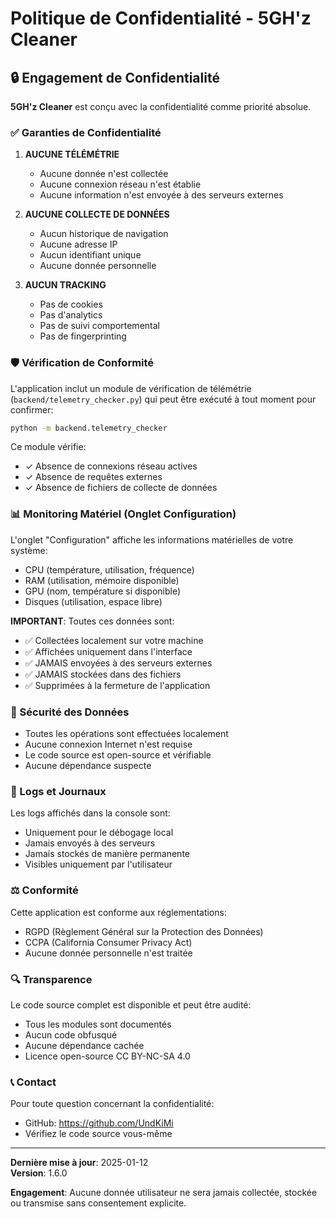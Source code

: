 # Politique de Confidentialité - 5GH'z Cleaner

## 🔒 Engagement de Confidentialité

**5GH'z Cleaner** est conçu avec la confidentialité comme priorité absolue.

### ✅ Garanties de Confidentialité

1. **AUCUNE TÉLÉMÉTRIE**
   - Aucune donnée n'est collectée
   - Aucune connexion réseau n'est établie
   - Aucune information n'est envoyée à des serveurs externes

2. **AUCUNE COLLECTE DE DONNÉES**
   - Aucun historique de navigation
   - Aucune adresse IP
   - Aucun identifiant unique
   - Aucune donnée personnelle

3. **AUCUN TRACKING**
   - Pas de cookies
   - Pas d'analytics
   - Pas de suivi comportemental
   - Pas de fingerprinting

### 🛡️ Vérification de Conformité

L'application inclut un module de vérification de télémétrie (`backend/telemetry_checker.py`) qui peut être exécuté à tout moment pour confirmer:

```bash
python -m backend.telemetry_checker
```

Ce module vérifie:
- ✓ Absence de connexions réseau actives
- ✓ Absence de requêtes externes
- ✓ Absence de fichiers de collecte de données

### 📊 Monitoring Matériel (Onglet Configuration)

L'onglet "Configuration" affiche les informations matérielles de votre système:
- CPU (température, utilisation, fréquence)
- RAM (utilisation, mémoire disponible)
- GPU (nom, température si disponible)
- Disques (utilisation, espace libre)

**IMPORTANT**: Toutes ces données sont:
- ✅ Collectées localement sur votre machine
- ✅ Affichées uniquement dans l'interface
- ✅ JAMAIS envoyées à des serveurs externes
- ✅ JAMAIS stockées dans des fichiers
- ✅ Supprimées à la fermeture de l'application

### 🔐 Sécurité des Données

- Toutes les opérations sont effectuées localement
- Aucune connexion Internet n'est requise
- Le code source est open-source et vérifiable
- Aucune dépendance suspecte

### 📝 Logs et Journaux

Les logs affichés dans la console sont:
- Uniquement pour le débogage local
- Jamais envoyés à des serveurs
- Jamais stockés de manière permanente
- Visibles uniquement par l'utilisateur

### ⚖️ Conformité

Cette application est conforme aux réglementations:
- RGPD (Règlement Général sur la Protection des Données)
- CCPA (California Consumer Privacy Act)
- Aucune donnée personnelle n'est traitée

### 🔍 Transparence

Le code source complet est disponible et peut être audité:
- Tous les modules sont documentés
- Aucun code obfusqué
- Aucune dépendance cachée
- Licence open-source CC BY-NC-SA 4.0

### 📞 Contact

Pour toute question concernant la confidentialité:
- GitHub: https://github.com/UndKiMi
- Vérifiez le code source vous-même

---

**Dernière mise à jour**: 2025-01-12  
**Version**: 1.6.0

**Engagement**: Aucune donnée utilisateur ne sera jamais collectée, stockée ou transmise sans consentement explicite.
